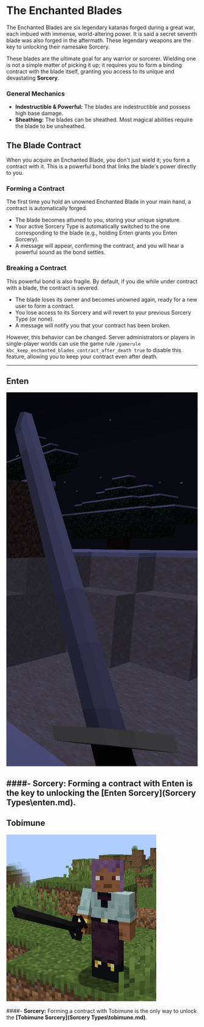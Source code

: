# The Enchanted Blades

The Enchanted Blades are six legendary katanas forged during a great war, each imbued with immense, world-altering power. It is said a secret seventh blade was also forged in the aftermath. These legendary weapons are the key to unlocking their namesake Sorcery.

These blades are the ultimate goal for any warrior or sorcerer. Wielding one is not a simple matter of picking it up; it requires you to form a binding contract with the blade itself, granting you access to its unique and devastating **Sorcery**.

### General Mechanics
*   **Indestructible & Powerful:** The blades are indestructible and possess high base damage.
*   **Sheathing:** The blades can be sheathed. Most magical abilities require the blade to be unsheathed.

## The Blade Contract

When you acquire an Enchanted Blade, you don't just wield it; you form a contract with it. This is a powerful bond that links the blade's power directly to you.

### Forming a Contract
The first time you hold an unowned Enchanted Blade in your main hand, a contract is automatically forged.
- The blade becomes attuned to you, storing your unique signature.
- Your active Sorcery Type is automatically switched to the one corresponding to the blade (e.g., holding Enten grants you Enten Sorcery).
- A message will appear, confirming the contract, and you will hear a powerful sound as the bond settles.

### Breaking a Contract
This powerful bond is also fragile. By default, if you die while under contract with a blade, the contract is severed.
- The blade loses its owner and becomes unowned again, ready for a new user to form a contract.
- You lose access to its Sorcery and will revert to your previous Sorcery Type (or none).
- A message will notify you that your contract has been broken.

However, this behavior can be changed. Server administrators or players in single-player worlds can use the game rule `/gamerule kbc_keep_enchanted_blades_contract_after_death true` to disable this feature, allowing you to keep your contract even after death.

---

## Enten 
    
![Enten Blade](assets/enten_blade.png)

####- **Sorcery:** Forming a contract with Enten is the key to unlocking the **[Enten Sorcery](Sorcery Types\enten.md)**. 
---

## Tobimune

![Tobimune Blade](assets/tobimune.png)

####- **Sorcery:** Forming a contract with Tobimune is the only way to unlock the **[Tobimune Sorcery](Sorcery Types\tobimune.md)**.
